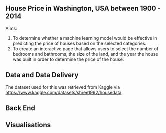 ## **House Price in Washington, USA between 1900 - 2014**

Aims: 
1. To determine whether a machine learning model would be effective in predicting the price of houses based on the selected categories. 
2. To create an interactive page that allows users to select the number of bedrooms and bathrooms, the size of the land, and the year the house was built in order to determine the price of the house. 


## **Data and Data Delivery** 

The dataset used for this was retrieved from Kaggle via https://www.kaggle.com/datasets/shree1992/housedata. 


## **Back End** 

## **Visualisations** 